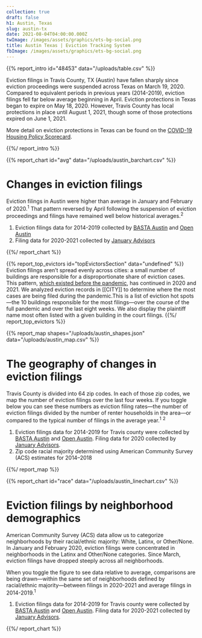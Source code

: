 ```yaml
---
collection: true
draft: false
h1: Austin, Texas
slug: austin-tx
date: 2021-08-04T04:00:00.000Z
twImage: /images/assets/graphics/ets-bg-social.png
title: Austin Texas | Eviction Tracking System
fbImage: /images/assets/graphics/ets-bg-social.png
---
```


{{% report_intro id="48453" data="/uploads/table.csv" %}}





Eviction filings in Travis County, TX (Austin) have fallen sharply since eviction proceedings were suspended across Texas on March 19, 2020. Compared to equivalent periods in previous years (2014-2019), eviction filings fell far below average beginning in April. Eviction protections in Texas began to expire on May 18, 2020. However, Travis County has local protections in place until August 1, 2021, though some of those protections expired on June 1, 2021. 

More detail on eviction protections in Texas can be found on the [COVID-19 Housing Policy Scorecard](https://evictionlab.org/covid-policy-scorecard/tx/).





{{%/ report_intro %}}



{{% report_chart id="avg" data="/uploads/austin_barchart.csv" %}}



# Changes in eviction filings

Eviction filings in Austin were higher than average in January and February of 2020.<sup>1</sup> That pattern reversed by April following the suspension of eviction proceedings and filings have remained well below historical averages.<sup>2</sup>

1. Eviction filings data for 2014-2019 collected by [BASTA Austin](http://www.bastaaustin.org/) and [Open Austin](https://www.open-austin.org/)
2. Filing data for 2020-2021 collected by [January Advisors](https://www.januaryadvisors.com/)



{{%/ report_chart %}}



{{% report_top_evictors id="topEvictorsSection" data="undefined" %}}
Eviction filings aren’t spread evenly across cities: a small number of buildings are responsible for a disproportionate share of eviction cases. This pattern, [which existed before the pandemic](https://evictionlab.org/top-evicting-landlords-drive-us-eviction-crisis/), has continued in 2020 and 2021. We analyzed eviction records in \[[CITY]] to determine where the most cases are being filed during the pandemic.This is a list of eviction hot spots—the 10 buildings responsible for the most filings—over the course of the full pandemic and over the last eight weeks. We also display the plaintiff name most often listed with a given building in the court filings.
{{%/ report_top_evictors %}}



{{% report_map shapes="/uploads/austin_shapes.json" data="/uploads/austin_map.csv" %}}



















# The geography of changes in eviction filings

Travis County is divided into 64 zip codes. In each of those zip codes, we map the number of eviction filings over the last four weeks. If you toggle below you can see these numbers as eviction filing rates—the number of eviction filings divided by the number of renter households in the area—or compared to the typical number of filings in the average year.<sup>1</sup> <sup>2</sup>

1. Eviction filings data for 2014-2019 for Travis county were collected by [BASTA Austin](http://www.bastaaustin.org/) and [Open Austin](https://www.open-austin.org/). Filing data for 2020 collected by [January Advisors](https://www.januaryadvisors.com/).
2. Zip code racial majority determined using American Community Survey (ACS) estimates for 2014–2018



















{{%/ report_map %}}



{{% report_chart id="race" data="/uploads/austin_linechart.csv" %}}







# Eviction filings by neighborhood demographics

American Community Survey (ACS) data allow us to categorize neighborhoods by their racial/ethnic majority: White, Latinx, or Other/None. In January and February 2020, eviction filings were concentrated in neighborhoods in the Latinx and Other/None categories. Since March, eviction filings have dropped steeply across all neighborhoods.

When you toggle the figure to see data relative to average, comparisons are being drawn—within the same set of neighborhoods defined by racial/ethnic majority—between filings in 2020-2021 and average filings in 2014-2019.<sup>1</sup>

1. Eviction filings data for 2014-2019 for Travis county were collected by [BASTA Austin](http://www.bastaaustin.org/) and [Open Austin](https://www.open-austin.org/). Filing data for 2020-2021 collected by [January Advisors](https://www.januaryadvisors.com/).







{{%/ report_chart %}}